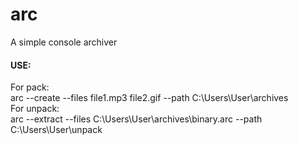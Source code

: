 # arc
A simple console archiver

#### USE:
For pack:  
arc --create --files file1.mp3 file2.gif --path C:\Users\User\archives  
For unpack:  
arc --extract --files C:\Users\User\archives\binary.arc --path C:\Users\User\unpack 
